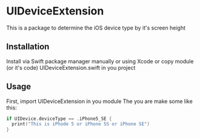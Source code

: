 # UIDeviceExtension
This is a package to determine the iOS device type by it's screen height

## Installation
Install via Swift package manager manually or using Xcode or copy module (or it's code) UIDeviceExtension.swift in you project

## Usage
First, import UIDeviceExtension in you module
The you are make some like this:
```swift
if UIDevice.deviceType == .iPhone5_SE {
  print("This is iPhode 5 or iPhone 5S or iPhone SE")
}
```
